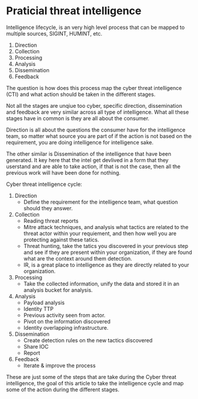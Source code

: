 # Praticial threat intelligence 

Intelligence lifecycle, is an very high level process that can be mapped to multiple sources, SIGINT, HUMINT, etc. 

1. Direction
2. Collection
3. Processing
4. Analysis
5. Dissemination
6. Feedback

The question is how does this process map the cyber threat intelligence (CTI) 
and what action should be taken in the different stages.

Not all the stages are unqiue too cyber, specific direction, dissemination and feedback are very similar across all type of intelligence.
What all these stages have in common is they are all about the consumer.

Direction is all about the questions the consumer have for the intelligence team, so matter what source you are part of if the action is not based on the requirement, you are doing intelligence for intelligence sake. 

The other similar is Dissemination of the intelligence that have been generated. It key here that the intel get devlived in a form that they userstand and are able to take action, if that is not the case, then all the previous work will have been done for nothing. 



Cyber threat intelligence cycle:

1. Direction
    - Define the requirement for the intelligence team, what question should they answer.
2. Collection
    - Reading threat reports
    - Mitre attack techniques, and analysis what tactics are related to the threat actor within your requiement, and then how well you are protecting against these tatics. 
    - Threat hunting, take the tatics you discovered in your previous step and see if they are present within your organization, if they are found what are the context around them detection. 
    - IR, is a great place to intelligence as they are directly related to your organization. 
3. Processing
    - Take the collected information, unify the data and stored it in an analysis bucket for analysis.
4. Analysis 
    - Payload analysis
    - Identity TTP
    - Previous activity seen from actor.
    - Pivot on the information discovered  
    - Identity overlapping infrastructure.
5. Dissemination
    - Create detection rules on the new tactics discovered
    - Share IOC
    - Report
6. Feedback
    - Iterate & improve the process

These are just some of the steps that are take during the Cyber threat intelligence, the goal of this article to take the intelligence cycle and map some of the action during the different stages. 